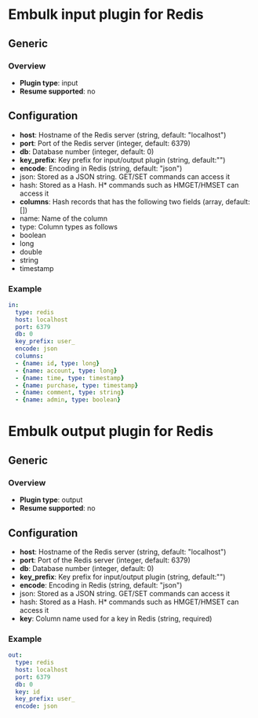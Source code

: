 # Embulk input plugin for Redis

## Generic

### Overview

* **Plugin type**: input
* **Resume supported**: no

## Configuration

- **host**: Hostname of the Redis server (string, default: "localhost")
- **port**: Port of the Redis server (integer, default: 6379)
- **db**: Database number (integer, default: 0)
- **key_prefix**: Key prefix for input/output plugin (string, default:"")
- **encode**: Encoding in Redis (string, default: "json")
 - json: Stored as a JSON string. GET/SET commands can access it
 - hash: Stored as a Hash. H* commands such as HMGET/HMSET can access it
- **columns**: Hash records that has the following two fields (array, default:[])
 - name: Name of the column
 - type: Column types as follows
  - boolean
  - long
  - double
  - string
  - timestamp

### Example

```yaml
in:
  type: redis
  host: localhost
  port: 6379
  db: 0
  key_prefix: user_
  encode: json
  columns:
  - {name: id, type: long}
  - {name: account, type: long}
  - {name: time, type: timestamp}
  - {name: purchase, type: timestamp}
  - {name: comment, type: string}
  - {name: admin, type: boolean}
```

# Embulk output plugin for Redis

## Generic

### Overview

* **Plugin type**: output
* **Resume supported**: no

## Configuration

- **host**: Hostname of the Redis server (string, default: "localhost")
- **port**: Port of the Redis server (integer, default: 6379)
- **db**: Database number (integer, default: 0)
- **key_prefix**: Key prefix for input/output plugin (string, default:"")
- **encode**: Encoding in Redis (string, default: "json")
 - json: Stored as a JSON string. GET/SET commands can access it
 - hash: Stored as a Hash. H* commands such as HMGET/HMSET can access it
- **key**: Column name used for a key in Redis (string, required)

### Example

```yaml
out:
  type: redis
  host: localhost
  port: 6379
  db: 0
  key: id
  key_prefix: user_
  encode: json
```

